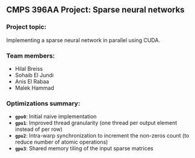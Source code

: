 ## CMPS 396AA Project: Sparse neural networks

### Project topic:
Implementing a sparse neural network in parallel using CUDA.

### Team members:
- Hilal Breiss
- Sohaib El Jundi
- Anis El Rabaa
- Malek Hammad

### Optimizations summary:
- **`gpu0`**: Initial naive implementation
- **`gpu1`**: Improved thread granularity (one thread per output element instead of per row)
- **`gpu2`**: Intra-warp synchronization to increment the non-zeros count (to reduce number of atomic operations)
- **`gpu3`**: Shared memory tiling of the input sparse matrices


